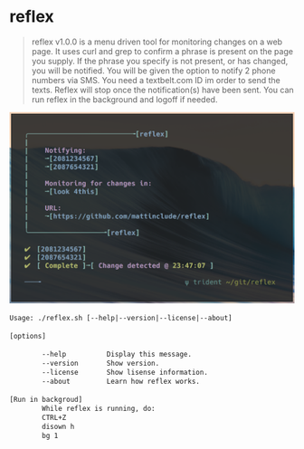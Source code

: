 # reflex

> reflex v1.0.0 is a menu driven tool for monitoring changes on a web page.
> It uses curl and grep to confirm a phrase is present on the page you supply.
> If the phrase you specify is not present, or has changed, you will be notified.
> You will be given the option to notify 2 phone numbers via SMS. You need a textbelt.com
> ID im order to send the texts. Reflex will stop once the notification(s) have
> been sent. You can run reflex in the background and logoff if needed.

![reflex](./reflex.png)

    Usage: ./reflex.sh [--help|--version|--license|--about]

    [options]

            --help          Display this message.
            --version       Show version.
            --license       Show lisense information.
            --about         Learn how reflex works.

    [Run in backgroud]
            While reflex is running, do:
            CTRL+Z
            disown h
            bg 1
